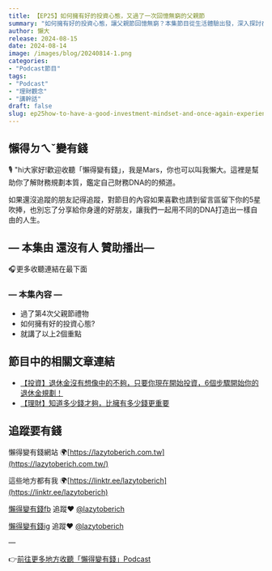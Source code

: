 ```yaml
---
title: 【EP25】如何擁有好的投資心態，又過了一次回憶無窮的父親節
summary: "如何擁有好的投資心態，讓父親節回憶無窮？本集節目從生活體驗出發，深入探討在股市波動中，如何培養穩健的投資心態。我們將分享實用策略，助你擺脫情緒干擾，讓投資成為實現美好生活的助力。"
author: 懶大
release: 2024-08-15
date: 2024-08-14
image: /images/blog/20240814-1.png
categories:
- "Podcast節目"
tags:
- "Podcast"
- "理財觀念"
- "講幹話"
draft: false
slug: ep25how-to-have-a-good-investment-mindset-and-once-again-experienced-an-unforgettable-fathers-day
---
```

## 懶得ㄉㄟˇ變有錢

🎙️ "hi大家好!歡迎收聽「懶得變有錢」，我是Mars，你也可以叫我懶大。這裡是幫助你了解財務規劃本質，鑑定自己財務DNA的的頻道。

如果還沒追蹤的朋友記得追蹤，對節目的內容如果喜歡也請到留言區留下你的5星吹捧，也別忘了分享給你身邊的好朋友，讓我們一起用不同的DNA打造出一樣自由的人生。

## — 本集由 還沒有人 贊助播出—

🎧更多收聽連結在最下面

### — 本集內容 —

- 過了第4次父親節禮物
- 如何擁有好的投資心態?
- 就講了以上2個重點

## 節目中的相關文章連結

- [【投資】退休金沒有想像中的不夠，只要你現在開始投資，6個步驟開始你的退休金規劃！](https://lazytoberich.com.tw/blog/finance-retirement-funds-are-not-as-insufficient-as-you-think-as-long-as-you-start-investing-now-follow-these-6-steps-to-begin-your-retirement-planning/)
- [【理財】知道多少錢才夠，比擁有多少錢更重要](https://lazytoberich.com.tw/blog/finance-knowing-how-much-is-enough-is-more-important-than-how-much-money-you-have/)

## 追蹤要有錢

懶得變有錢網站 🌍[https://lazytoberich.com.tw](https://lazytoberich.com.tw/)

這些地方都有我 🌍[https://linktr.ee/lazytoberich](https://linktr.ee/lazytoberich)

[懶得變有錢fb](https://www.facebook.com/lazytoberich) 追蹤❤️ [@lazytoberich](https://www.facebook.com/lazytoberich)

[懶得變有錢ig](https://www.instagram.com/lazytoberich/) 追蹤❤️ [@lazytoberich](https://www.instagram.com/lazytoberich/)

—

👉[前往更多地方收聽「懶得變有錢」Podcast](https://solink.soundon.fm/lazytoberich)
